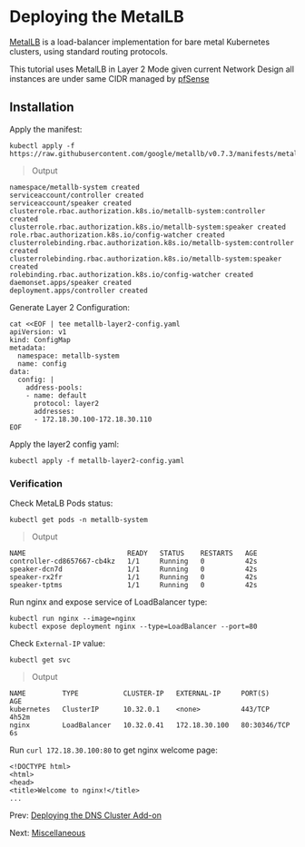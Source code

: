 # Deploying the MetalLB

[MetalLB](https://metallb.universe.tf/) is a load-balancer implementation for bare metal Kubernetes clusters, using standard routing protocols.

This tutorial uses MetalLB in Layer 2 Mode given current Network Design all instances are under same CIDR managed by [pfSense](https://www.pfsense.org/)

## Installation

Apply the manifest:

```
kubectl apply -f https://raw.githubusercontent.com/google/metallb/v0.7.3/manifests/metallb.yaml
```

> Output

```
namespace/metallb-system created
serviceaccount/controller created
serviceaccount/speaker created
clusterrole.rbac.authorization.k8s.io/metallb-system:controller created
clusterrole.rbac.authorization.k8s.io/metallb-system:speaker created
role.rbac.authorization.k8s.io/config-watcher created
clusterrolebinding.rbac.authorization.k8s.io/metallb-system:controller created
clusterrolebinding.rbac.authorization.k8s.io/metallb-system:speaker created
rolebinding.rbac.authorization.k8s.io/config-watcher created
daemonset.apps/speaker created
deployment.apps/controller created
```

Generate Layer 2 Configuration:

```
cat <<EOF | tee metallb-layer2-config.yaml
apiVersion: v1
kind: ConfigMap
metadata:
  namespace: metallb-system
  name: config
data:
  config: |
    address-pools:
    - name: default
      protocol: layer2
      addresses:
      - 172.18.30.100-172.18.30.110
EOF
```

Apply the layer2 config yaml:

```
kubectl apply -f metallb-layer2-config.yaml
```

### Verification

Check MetaLB Pods status:

```
kubectl get pods -n metallb-system
```

> Output

```
NAME                         READY   STATUS    RESTARTS   AGE
controller-cd8657667-cb4kz   1/1     Running   0          42s
speaker-dcn7d                1/1     Running   0          42s
speaker-rx2fr                1/1     Running   0          42s
speaker-tptms                1/1     Running   0          42s
```

Run nginx and expose service of LoadBalancer type:

```
kubectl run nginx --image=nginx
kubectl expose deployment nginx --type=LoadBalancer --port=80
```

Check `External-IP` value:

```
kubectl get svc
```

> Output

```
NAME         TYPE           CLUSTER-IP   EXTERNAL-IP     PORT(S)        AGE
kubernetes   ClusterIP      10.32.0.1    <none>          443/TCP        4h52m
nginx        LoadBalancer   10.32.0.41   172.18.30.100   80:30346/TCP   6s
```

Run `curl 172.18.30.100:80` to get nginx welcome page:

```
<!DOCTYPE html>
<html>
<head>
<title>Welcome to nginx!</title>
...
```

Prev: [Deploying the DNS Cluster Add-on](07-dns-addon.md)

Next: [Miscellaneous](09-miscellaneous.md)
